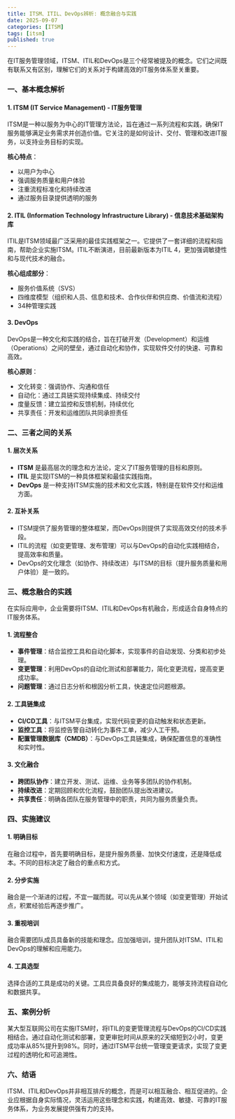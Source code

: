 ```yaml
---
title: ITSM、ITIL、DevOps辨析: 概念融合与实践
date: 2025-09-07
categories: [ITSM]
tags: [itsm]
published: true
---
```

在IT服务管理领域，ITSM、ITIL和DevOps是三个经常被提及的概念。它们之间既有联系又有区别，理解它们的关系对于构建高效的IT服务体系至关重要。

### 一、基本概念解析

#### 1. ITSM (IT Service Management) - IT服务管理

ITSM是一种以服务为中心的IT管理方法论，旨在通过一系列流程和实践，确保IT服务能够满足业务需求并创造价值。它关注的是如何设计、交付、管理和改进IT服务，以支持业务目标的实现。

**核心特点**：
- 以用户为中心
- 强调服务质量和用户体验
- 注重流程标准化和持续改进
- 通过服务目录提供透明的服务

#### 2. ITIL (Information Technology Infrastructure Library) - 信息技术基础架构库

ITIL是ITSM领域最广泛采用的最佳实践框架之一。它提供了一套详细的流程和指南，帮助企业实施ITSM。ITIL不断演进，目前最新版本为ITIL 4，更加强调敏捷性和与现代技术的融合。

**核心组成部分**：
- 服务价值系统（SVS）
- 四维度模型（组织和人员、信息和技术、合作伙伴和供应商、价值流和流程）
- 34种管理实践

#### 3. DevOps

DevOps是一种文化和实践的结合，旨在打破开发（Development）和运维（Operations）之间的壁垒，通过自动化和协作，实现软件交付的快速、可靠和高效。

**核心原则**：
- 文化转变：强调协作、沟通和信任
- 自动化：通过工具链实现持续集成、持续交付
- 度量反馈：建立监控和反馈机制，持续优化
- 共享责任：开发和运维团队共同承担责任

### 二、三者之间的关系

#### 1. 层次关系

- **ITSM** 是最高层次的理念和方法论，定义了IT服务管理的目标和原则。
- **ITIL** 是实现ITSM的一种具体框架和最佳实践指南。
- **DevOps** 是一种支持ITSM实施的技术和文化实践，特别是在软件交付和运维方面。

#### 2. 互补关系

- ITSM提供了服务管理的整体框架，而DevOps则提供了实现高效交付的技术手段。
- ITIL的流程（如变更管理、发布管理）可以与DevOps的自动化实践相结合，提高效率和质量。
- DevOps的文化理念（如协作、持续改进）与ITSM的目标（提升服务质量和用户体验）是一致的。

### 三、概念融合的实践

在实际应用中，企业需要将ITSM、ITIL和DevOps有机融合，形成适合自身特点的IT服务体系。

#### 1. 流程整合

- **事件管理**：结合监控工具和自动化脚本，实现事件的自动发现、分类和初步处理。
- **变更管理**：利用DevOps的自动化测试和部署能力，简化变更流程，提高变更成功率。
- **问题管理**：通过日志分析和根因分析工具，快速定位问题根源。

#### 2. 工具链集成

- **CI/CD工具**：与ITSM平台集成，实现代码变更的自动触发和状态更新。
- **监控工具**：将监控告警自动转化为事件工单，减少人工干预。
- **配置管理数据库（CMDB）**：与DevOps工具链集成，确保配置信息的准确性和实时性。

#### 3. 文化融合

- **跨团队协作**：建立开发、测试、运维、业务等多团队的协作机制。
- **持续改进**：定期回顾和优化流程，鼓励团队提出改进建议。
- **共享责任**：明确各团队在服务管理中的职责，共同为服务质量负责。

### 四、实施建议

#### 1. 明确目标

在融合过程中，首先要明确目标，是提升服务质量、加快交付速度，还是降低成本。不同的目标决定了融合的重点和方式。

#### 2. 分步实施

融合是一个渐进的过程，不宜一蹴而就。可以先从某个领域（如变更管理）开始试点，积累经验后再逐步推广。

#### 3. 重视培训

融合需要团队成员具备新的技能和理念。应加强培训，提升团队对ITSM、ITIL和DevOps的理解和应用能力。

#### 4. 工具选型

选择合适的工具是成功的关键。工具应具备良好的集成能力，能够支持流程自动化和数据共享。

### 五、案例分析

某大型互联网公司在实施ITSM时，将ITIL的变更管理流程与DevOps的CI/CD实践相结合。通过自动化测试和部署，变更审批时间从原来的2天缩短到2小时，变更成功率从85%提升到98%。同时，通过ITSM平台统一管理变更请求，实现了变更过程的透明化和可追溯性。

### 六、结语

ITSM、ITIL和DevOps并非相互排斥的概念，而是可以相互融合、相互促进的。企业应根据自身实际情况，灵活运用这些理念和实践，构建高效、敏捷、可靠的IT服务体系，为业务发展提供强有力的支持。